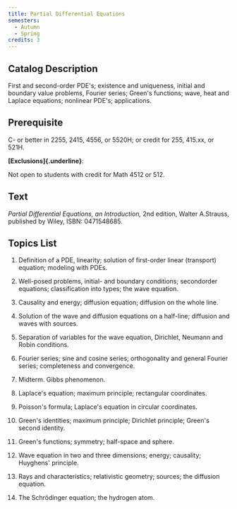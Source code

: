 ```yaml
---
title: Partial Differential Equations
semesters:
  - Autumn
  - Spring
credits: 3
---
```


## Catalog Description

First and second-order PDE's; existence and uniqueness, initial and
boundary value problems, Fourier series; Green\'s functions; wave, heat
and Laplace equations; nonlinear PDE's; applications.

## Prerequisite

C- or better in 2255, 2415, 4556, or 5520H; or credit for 255, 415.xx,
or 521H.

**[Exclusions]{.underline}**:

Not open to students with credit for Math 4512 or 512.

## Text

*Partial Differential Equations, an Introduction,* 2nd edition, Walter
A.Strauss, published by Wiley, ISBN: 0471548685.

## Topics List

1.  Definition of a PDE, linearity; solution of first-order linear
    (transport) equation; modeling with PDEs.

2.  Well-posed problems, initial- and boundary conditions; secondorder
    equations; classification into types; the wave equation.

3.  Causality and energy; diffusion equation; diffusion on the whole
    line.

4.  Solution of the wave and diffusion equations on a half-line;
    diffusion and waves with sources.

5.  Separation of variables for the wave equation, Dirichlet, Neumann
    and Robin conditions.

6.  Fourier series; sine and cosine series; orthogonality and general
    Fourier series; completeness and convergence.

7.  Midterm. Gibbs phenomenon.

8.  Laplace's equation; maximum principle; rectangular coordinates.

9.  Poisson's formula; Laplace's equation in circular coordinates.

10. Green's identities; maximum principle; Dirichlet principle; Green's
    second identity.

11. Green's functions; symmetry; half-space and sphere.

12. Wave equation in two and three dimensions; energy; causality;
    Huyghens' principle.

13. Rays and characteristics; relativistic geometry; sources; the
    diffusion equation.

14. The Schrödinger equation; the hydrogen atom.
